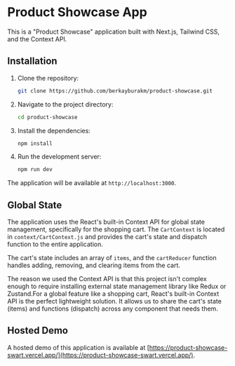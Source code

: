 # Product Showcase App

This is a "Product Showcase" application built with Next.js, Tailwind CSS, and the Context API.

## Installation

1.  Clone the repository:
    ```bash
    git clone https://github.com/berkayburakm/product-showcase.git
    ```
2.  Navigate to the project directory:
    ```bash
    cd product-showcase
    ```
3.  Install the dependencies:
    ```bash
    npm install
    ```
4.  Run the development server:
    ```bash
    npm run dev
    ```

The application will be available at `http://localhost:3000`.

## Global State

The application uses the React's built-in Context API for global state management, specifically for the shopping cart. The `CartContext` is located in `context/CartContext.js` and provides the cart's state and dispatch function to the entire application.

The cart's state includes an array of `items`, and the `cartReducer` function handles adding, removing, and clearing items from the cart.

The reason we used the Context API is that this project isn't complex enough to require installing external state management library like Redux or Zustand.For a global feature like a shopping cart, React's built-in Context API is the perfect lightweight solution. It allows us to share the cart's state (items) and functions (dispatch) across any component that needs them.

## Hosted Demo

A hosted demo of this application is available at [https://product-showcase-swart.vercel.app/](https://product-showcase-swart.vercel.app/).
